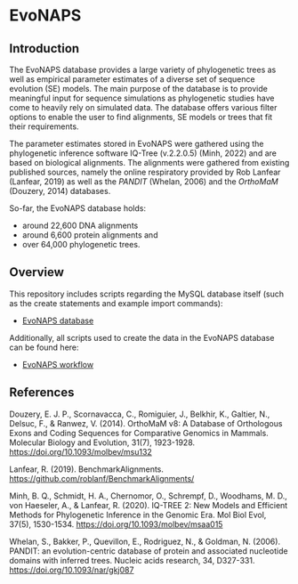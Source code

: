 
# **EvoNAPS**

## **Introduction**

The EvoNAPS database provides a large variety of phylogenetic trees as well as empirical parameter estimates of a diverse set of sequence evolution (SE) models. The main purpose of the database is to provide meaningful input for sequence simulations as phylogenetic studies have come to heavily rely on simulated data. The database offers various filter options to enable the user to find alignments, SE models or trees that fit their requirements. 

The parameter estimates stored in EvoNAPS were gathered using the phylogenetic inference software IQ-Tree (v.2.2.0.5) (Minh, 2022) and are based on biological alignments. The alignments were gathered from existing published sources, namely the online respiratory provided by Rob Lanfear (Lanfear, 2019) as well as the *PANDIT* (Whelan, 2006) and the *OrthoMaM* (Douzery, 2014) databases.

So-far, the EvoNAPS database holds: 

* around 22,600 DNA alignments  
* around 6,600 protein alignments and
* over 64,000 phylogenetic trees.

## **Overview**

This repository includes scripts regarding the MySQL database itself (such as the create statements and example import commands): 

* [EvoNAPS database](EvoNAPS_database/)

Additionally, all scripts used to create the data in the EvoNAPS database can be found here: 

* [EvoNAPS workflow](EvoNAPS_workflow/)

## **References**

Douzery, E. J. P., Scornavacca, C., Romiguier, J., Belkhir, K., Galtier, N., Delsuc, F., & Ranwez, V. (2014). OrthoMaM v8: A Database of Orthologous Exons and Coding Sequences for Comparative Genomics in Mammals. Molecular Biology and Evolution, 31(7), 1923-1928. https://doi.org/10.1093/molbev/msu132

Lanfear, R. (2019). BenchmarkAlignments. https://github.com/roblanf/BenchmarkAlignments/

Minh, B. Q., Schmidt, H. A., Chernomor, O., Schrempf, D., Woodhams, M. D., von Haeseler, A., & Lanfear, R. (2020). IQ-TREE 2: New Models and Efficient Methods for Phylogenetic Inference in the Genomic Era. Mol Biol Evol, 37(5), 1530-1534. https://doi.org/10.1093/molbev/msaa015 

Whelan, S., Bakker, P., Quevillon, E., Rodriguez, N., & Goldman, N. (2006). PANDIT: an evolution-centric database of protein and associated nucleotide domains with inferred trees. Nucleic acids research, 34, D327-331. https://doi.org/10.1093/nar/gkj087 
